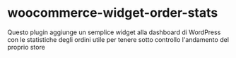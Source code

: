 # woocommerce-widget-order-stats

<p>Questo plugin aggiunge un semplice widget alla dashboard di WordPress con le statistiche degli ordini utile per tenere sotto controllo l'andamento del proprio store</p>

